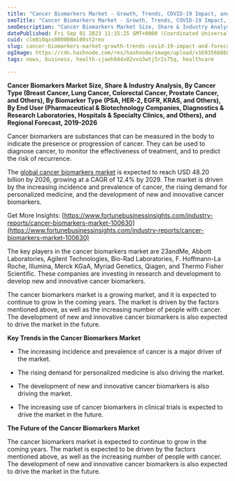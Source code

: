 ```yaml
---
title: "Cancer Biomarkers Market - Growth, Trends, COVID-19 Impact, and Forecasts (2023-2030)"
seoTitle: "Cancer Biomarkers Market - Growth, Trends, COVID-19 Impact, and Foreca"
seoDescription: "Cancer Biomarkers Market Size, Share & Industry Analysis, By Cancer Type, By Biomarker Type, By End User, and Regional Forecast -2026"
datePublished: Fri Sep 01 2023 11:15:25 GMT+0000 (Coordinated Universal Time)
cuid: clm0i0qxs000008ml00st2reo
slug: cancer-biomarkers-market-growth-trends-covid-19-impact-and-forecasts-2023-2030
ogImage: https://cdn.hashnode.com/res/hashnode/image/upload/v1693566868194/f49b3112-3d7d-4315-8518-432cf5431dc2.png
tags: news, business, health-cjaeh844x02vvo3wtj5r2s75q, healthcare

---
```


**Cancer Biomarkers Market Size, Share & Industry Analysis, By Cancer Type (Breast Cancer, Lung Cancer, Colorectal Cancer, Prostate Cancer, and Others), By Biomarker Type (PSA, HER-2, EGFR, KRAS, and Others), By End User (Pharmaceutical & Biotechnology Companies, Diagnostics & Research Laboratories, Hospitals & Specialty Clinics, and Others), and Regional Forecast, 2019-2026**

Cancer biomarkers are substances that can be measured in the body to indicate the presence or progression of cancer. They can be used to diagnose cancer, to monitor the effectiveness of treatment, and to predict the risk of recurrence.

The [global cancer biomarkers market](https://www.fortunebusinessinsights.com/industry-reports/cancer-biomarkers-market-100630) is expected to reach USD 48.20 billion by 2026, growing at a CAGR of 12.4% by 2029. The market is driven by the increasing incidence and prevalence of cancer, the rising demand for personalized medicine, and the development of new and innovative cancer biomarkers.

Get More Insights: [https://www.fortunebusinessinsights.com/industry-reports/cancer-biomarkers-market-100630](https://www.fortunebusinessinsights.com/industry-reports/cancer-biomarkers-market-100630)

The key players in the cancer biomarkers market are 23andMe, Abbott Laboratories, Agilent Technologies, Bio-Rad Laboratories, F. Hoffmann-La Roche, Illumina, Merck KGaA, Myriad Genetics, Qiagen, and Thermo Fisher Scientific. These companies are investing in research and development to develop new and innovative cancer biomarkers.

The cancer biomarkers market is a growing market, and it is expected to continue to grow in the coming years. The market is driven by the factors mentioned above, as well as the increasing number of people with cancer. The development of new and innovative cancer biomarkers is also expected to drive the market in the future.

**Key Trends in the Cancer Biomarkers Market**

* The increasing incidence and prevalence of cancer is a major driver of the market.
    
* The rising demand for personalized medicine is also driving the market.
    
* The development of new and innovative cancer biomarkers is also driving the market.
    
* The increasing use of cancer biomarkers in clinical trials is expected to drive the market in the future.
    

**The Future of the Cancer Biomarkers Market**

The cancer biomarkers market is expected to continue to grow in the coming years. The market is expected to be driven by the factors mentioned above, as well as the increasing number of people with cancer. The development of new and innovative cancer biomarkers is also expected to drive the market in the future.